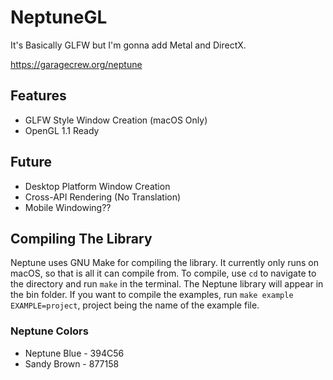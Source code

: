 # NeptuneGL
It's Basically GLFW but I'm gonna add Metal and DirectX.

https://garagecrew.org/neptune

## Features
* GLFW Style Window Creation (macOS Only)
* OpenGL 1.1 Ready

## Future
* Desktop Platform Window Creation
* Cross-API Rendering (No Translation)
* Mobile Windowing??

## Compiling The Library
Neptune uses GNU Make for compiling the library. It currently only runs on macOS, so that is all it can compile from. To compile, use `cd` to navigate to the directory and run `make` in the terminal. The Neptune library will appear in the bin folder. If you want to compile the examples, run `make example EXAMPLE=project`, project being the name of the example file.

### Neptune Colors
* Neptune Blue - 394C56
* Sandy Brown - 877158
